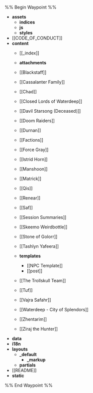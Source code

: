 %% Begin Waypoint %%
- **assets**
	- **indices**
	- **js**
	- **styles**
- [[CODE_OF_CONDUCT]]
- **content**
	- [[_index]]
	- **attachments**

	- [[Blackstaff]]
	- [[Cassalanter Family]]
	- [[Chad]]
	- [[Closed Lords of Waterdeep]]
	- [[Davil Starsong (Deceased)]]
	- [[Doom Raiders]]
	- [[Durnan]]
	- [[Factions]]
	- [[Force Gray]]
	- [[Istrid Horn]]
	- [[Manshoon]]
	- [[Matrick]]
	- [[Qis]]
	- [[Renear]]
	- [[Saf]]
	- [[Session Summaries]]
	- [[Skeemo Weirdbottle]]
	- [[Stone of Golorr]]
	- [[Tashlyn Yafeera]]
	- **templates**
		- [[NPC Template]]
		- [[post]]
	- [[The Trollskull Team]]
	- [[Tuf]]
	- [[Vajra Safahr]]
	- [[Waterdeep - City of Splendors]]
	- [[Zhentarim]]
	- [[Ziraj the Hunter]]
- **data**
- **i18n**
- **layouts**
	- **_default**
		- **_markup**
	- **partials**
- [[README]]
- **static**


%% End Waypoint %%
